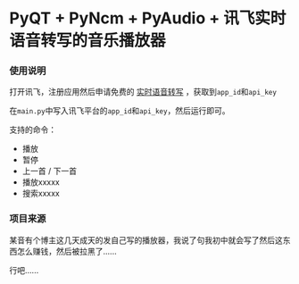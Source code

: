 # PyQT + PyNcm + PyAudio + 讯飞实时语音转写的音乐播放器

### 使用说明

打开讯飞，注册应用然后申请免费的 [实时语音转写](https://www.xfyun.cn/services/rtasr?target=price) ，获取到`app_id`和`api_key`

在`main.py`中写入讯飞平台的`app_id`和`api_key`，然后运行即可。

支持的命令：

- 播放
- 暂停
- 上一首 / 下一首
- 播放xxxxx
- 搜索xxxxx

### 项目来源

某音有个博主这几天成天的发自己写的播放器，我说了句我初中就会写了然后这东西怎么赚钱，然后被拉黑了......

行吧......


